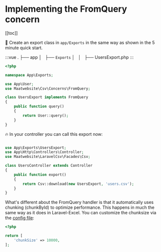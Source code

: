 # Implementing the FromQuery concern

[[toc]]

:muscle: Create an export class in `app/Exports` in the same way as shown in the 5 minute quick start.

:::vue
.
├── app
│   ├── `Exports` 
│   │   ├── UsersExport.php
:::

```php
<?php

namespace App\Exports;

use App\User;
use Maatwebsite\Csv\Concerns\FromQuery;

class UsersExport implements FromQuery
{
    public function query()
    {
        return User::query();
    }
}
```

:fire: In your controller you can call this export now:

```php

use App\Exports\UsersExport;
use App\Http\Controllers\Controller;
use Maatwebsite\LaravelCsv\Facades\Csv;

class UsersController extends Controller 
{
    public function export() 
    {
        return Csv::download(new UsersExport, 'users.csv');
    }
}
```

What's different about the FromQuery handler is that it automatically uses chunking (chunkById) to optimize performance. This happens in much the same way as it does in Laravel-Excel. 
You can customize the chunksize via the [config file](./configuration.md):

```php
<?php

return [
    'chunkSize' => 10000,
];

```
